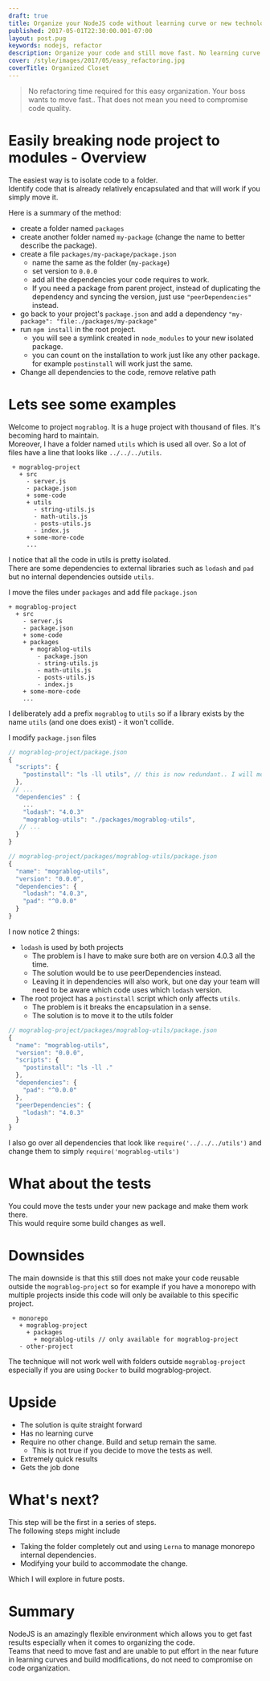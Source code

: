 ```yaml
---
draft: true
title: Organize your NodeJS code without learning curve or new technology
published: 2017-05-01T22:30:00.001-07:00
layout: post.pug
keywords: nodejs, refactor
description: Organize your code and still move fast. No learning curve required. Do not compromise your code quality. 
cover: /style/images/2017/05/easy_refactoring.jpg
coverTitle: Organized Closet
---
```


> No refactoring time required for this easy organization. Your boss wants to move fast.. That does not mean you need to compromise code quality.

# Easily breaking node project to modules - Overview

The easiest way is to isolate code to a folder.    
Identify code that is already relatively encapsulated and that will work if you simply move it.    

Here is a summary of the method:

 - create a folder named `packages`
 - create another folder named `my-package` (change the name to better describe the package).
 - create a file `packages/my-package/package.json`
   - name the same as the folder (`my-package`)
   - set version to `0.0.0`
   - add all the dependencies your code requires to work.
   - If you need a package from parent project, instead of duplicating the dependency and syncing the version, just use `"peerDependencies"` instead.
 - go back to your project's `package.json` and add a dependency `"my-package": "file:./packages/my-package"`
 - run `npm install` in the root project.
   - you will see a symlink created in `node_modules` to your new isolated package.
   - you can count on the installation to work just like any other package. for example `postinstall` will work just the same.
 - Change all dependencies to the code, remove relative path

# Lets see some examples

Welcome to project `mograblog`. It is a huge project with thousand of files. It's becoming hard to maintain.      
Moreover, I have a folder named `utils` which is used all over. So a lot of files have a line that looks like `../../../utils`.    

```
 + mograblog-project
   + src
     - server.js
     - package.json
     + some-code
     + utils
       - string-utils.js
       - math-utils.js
       - posts-utils.js
       - index.js
     + some-more-code
     ...
```

I notice that all the code in utils is pretty isolated.   
There are some dependencies to external libraries such as `lodash` and `pad` but no internal dependencies outside `utils`.

I move the files under `packages` and add file `package.json`

```
+ mograblog-project
  + src
    - server.js
    - package.json
    + some-code
    + packages
      + mograblog-utils
        - package.json
        - string-utils.js
        - math-utils.js
        - posts-utils.js
        - index.js
    + some-more-code
    ...
```

I deliberately add a prefix `mograblog` to `utils` so if a library exists by the name `utils` (and one does exist) - it won't collide.

I modify `package.json` files

```javascript
// mograblog-project/package.json
{
  "scripts": {
    "postinstall": "ls -ll utils", // this is now redundant.. I will move this soon.
  },
 // ...
  "dependencies" : {
    ...
    "lodash": "4.0.3"
    "mograblog-utils": "./packages/mograblog-utils",
   // ...
  }
}

// mograblog-project/packages/mograblog-utils/package.json
{
  "name": "mograblog-utils",
  "version": "0.0.0",
  "dependencies": {
    "lodash": "4.0.3",
    "pad": "^0.0.0"
  }
}

```

I now notice 2 things:

 - `lodash` is used by both projects
   - The problem is I have to make sure both are on version 4.0.3 all the time.
   - The solution would be to use peerDependencies instead.
   - Leaving it in dependencies will also work, but one day your team will need to be aware which code uses which `lodash` version.
 - The root project has a `postinstall` script which only affects `utils`.
   - The problem is it breaks the encapsulation in a sense.
   - The solution is to move it to the utils folder

```javascript
// mograblog-project/packages/mograblog-utils/package.json
{
  "name": "mograblog-utils",
  "version": "0.0.0",
  "scripts": {
    "postinstall": "ls -ll ."
  },
  "dependencies": {
    "pad": "^0.0.0"
  },
  "peerDependencies": {
    "lodash": "4.0.3"
  }
}
```

I also go over all dependencies that look like `require('../../../utils')` and change them to simply `require('mograblog-utils')`

# What about the tests

You could move the tests under your new package and make them work there.    
This would require some build changes as well.    

# Downsides

The main downside is that this still does not make your code reusable outside the `mograblog-project` so for example if you have a monorepo with multiple projects inside this code will only be available to this specific project.

```
 + monorepo
   + mograblog-project
     + packages
       + mograblog-utils // only available for mograblog-project
   - other-project
```

The technique will not work well with folders outside `mograblog-project` especially if you are using `Docker` to build mograblog-project.

# Upside

 - The solution is quite straight forward
 - Has no learning curve
 - Require no other change. Build and setup remain the same.
   - This is not true if you decide to move the tests as well.
 - Extremely quick results
 - Gets the job done

# What's next?

This step will be the first in a series of steps.   
The following steps might include  

 - Taking the folder completely out and using `Lerna` to manage monorepo internal dependencies.
 - Modifying your build to accommodate the change.

Which I will explore in future posts.

# Summary

NodeJS is an amazingly flexible environment which allows you to get fast results especially when it comes to organizing the code.    
Teams that need to move fast and are unable to put effort in the near future in learning curves and build modifications, do not need to compromise on code organization.

